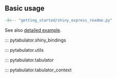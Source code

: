 ## Basic usage

```python
-8<-- "getting_started/shiny_express_readme.py"
```

See also [detailed example](../example).

::: pytabulator.shiny_bindings
    
::: pytabulator.utils

::: pytabulator.tabulator

::: pytabulator.tabulator_context